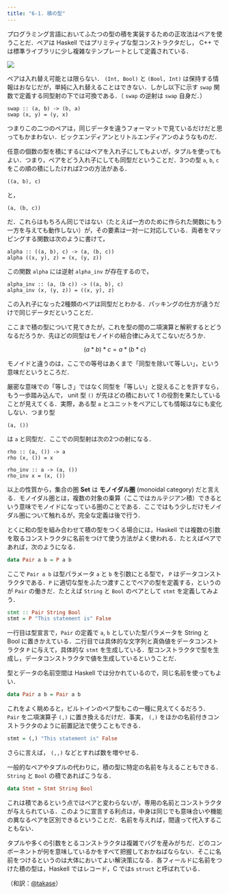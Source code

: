 ```yaml
---
title: "6-1. 積の型"
---
```


プログラミング言語においてふたつの型の積を実装するための正攻法はペアを使うことだ．ペアは Haskell ではプリミティブな型コンストラクタだし， C++ では標準ライブラリに少し複雑なテンプレートとして定義されている．

![](https://storage.googleapis.com/zenn-user-upload/f4ebf0115ddbc664258dee84.jpg)

ペアは入れ替え可能とは限らない． `(Int, Bool)` と `(Bool, Int)` は保持する情報はおなじだが，単純に入れ替えることはできない．しかし以下に示す `swap` 関数で定義する同型射の下では可換である．（ `swap` の逆射は `swap` 自身だ．）

```
swap :: (a, b) -> (b, a)
swap (x, y) = (y, x)
```

つまりこの二つのペアは，同じデータを違うフォーマットで見ているだけだと思ってもかまわない．ビックエンディアンとリトルエンディアンのようなものだ．

任意の個数の型を積にするにはペアを入れ子にしてもよいが，タプルを使ってもよい．つまり，ペアをどう入れ子にしても同型だということだ．3つの型 `a`, `b`, `c` をこの順の積にしたければ2つの方法がある．

```
((a, b), c)
```

と，

```
(a, (b, c))
```

だ．これらはもちろん同じではない（たとえば一方のために作られた関数にもう一方を与えても動作しない）が，その要素は一対一に対応している．両者をマッピングする関数は次のように書けて，

```
alpha :: ((a, b), c) -> (a, (b, c))
alpha ((x, y), z) = (x, (y, z))
```

この関数 `alpha` には逆射 `alpha_inv` が存在するので，

```
alpha_inv :: (a, (b c)) -> ((a, b), c)
alpha_inv (x, (y, z)) = ((x, y), z)
```

この入れ子になった2種類のペアは同型だとわかる．パッキングの仕方が違うだけで同じデータだということだ．

ここまで積の型について見てきたが，これを型の間の二項演算と解釈するとどうなるだろうか．先ほどの同型はモノイドの結合律にみえてこないだろうか．

$$ (a * b) * c = a * (b * c) $$

モノイドと違うのは，ここでの等号はあくまで「同型を除いて等しい」，という意味だというところだ．

厳密な意味での「等しさ」ではなく同型を「等しい」と捉えることを許すなら，もう一歩踏み込んで， unit 型 `()` が先ほどの積において 1 の役割を果たしていることが見えてくる．実際，ある型 `a` とユニットをペアにしても情報はなにも変化しない．つまり型

```
(a, ())
```

は `a` と同型だ．ここでの同型射は次の2つの射になる．

```
rho :: (a, ()) -> a
rho (x, ()) = x
```

```
rho_inv :: a -> (a, ())
rho_inv x = (x, ())
```

以上の性質から，集合の圏 $\mathbf{Set}$ は **モノイダル圏** (monoidal category) だと言える．モノイダル圏とは，複数の対象の乗算（ここではカルテジアン積）できるという意味でモノイドになっている圏のことである．ここではもう少しだけモノイダル圏について触れるが，完全な定義は後で行う．

とくに和の型を組み合わせて積の型をつくる場合には，Haskell では複数の引数を取るコンストラクタに名前をつけて使う方法がよく使われる．たとえばペアであれば，次のようになる．

```Haskell
data Pair a b = P a b
```
ここで `Pair a b` は型パラメータ `a` と `b` を引数にとる型で， `P` はデータコンストラクタである．`P` に適切な型をふたつ渡すことでペアの型を定義する，というのが `Pair` の働きだ．たとえば `String` と `Bool` のペアとして `stmt` を定義してみよう．

```Haskell
stmt :: Pair String Bool
stmt = P "This statement is" False
```

一行目は型宣言で，`Pair` の定義で `a`, `b` としていた型パラメータを String と Bool に置きかえている．二行目では具体的な文字列と真偽値をデータコンストラクタ `P` に与えて，具体的な `stmt` を生成している．型コンストラクタで型を生成し，データコンストラクタで値を生成しているということだ．

型とデータの名前空間は Haskell では分かれているので，同じ名前を使ってもよい．

```Haskell
data Pair a b = Pair a b
```

これをよく眺めると，ビルトインのペア型もこの一種に見えてくるだろう． `Pair` を二項演算子 `(,)` に置き換えるだけだ．事実， `(,)` をほかの名前付きコンストラクタのように前置記法で使うこともできる．

```Haskell
stmt = (,) "This statement is" False
```

さらに言えば， `(,,)` などとすれば数を増やせる．

一般的なペアやタプルの代わりに，積の型に特定の名前を与えることもできる． `String` と `Bool` の積であればこうなる．

```Haskell
data Stmt = Stmt String Bool
```

これは積であるという点ではペアと変わらないが，専用の名前とコンストラクタが与えられている．このように宣言する利点は，中身は同じでも意味合いや機能の異なるペアを区別できるということだ．名前を与えれば，間違って代入することもない．

タプルや多くの引数をとるコンストラクタは複雑でバグを産みがちだ．どのコンポーネントが何を意味しているかをすべて把握しておかねばならない．そこに名前をつけるというのは大体においてよい解決策になる．各フィールドに名前をつけた積の型は，Haskell ではレコード，C ではs `struct` と呼ばれている．



（和訳：[@takase](https://zenn.dev/takase)）